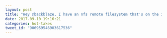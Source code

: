 ```yaml
---
layout: post
title: "Hey @backblaze, I have an nfs remote filesystem that's on the ignore list, but the backup utility is still trying to include it."
date: 2017-09-10 19:16:21
categories: hot-takes
tweet_id: "906959546903617536"
---
```



<!-- Original tweet: https://twitter.com/i/status/906959546903617536 -->